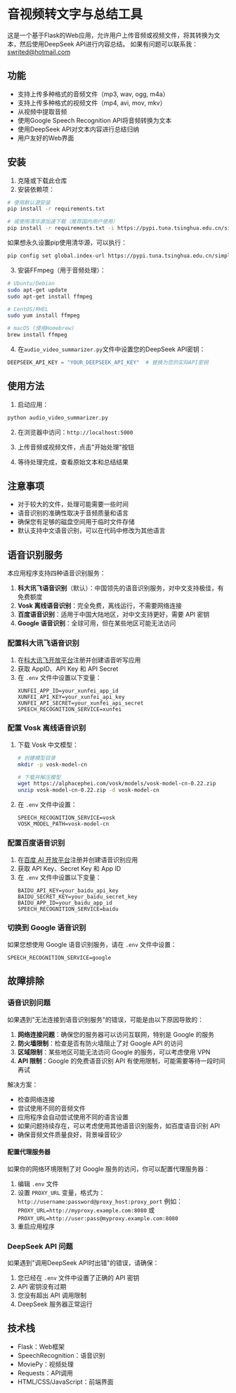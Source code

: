 # 音视频转文字与总结工具

这是一个基于Flask的Web应用，允许用户上传音频或视频文件，将其转换为文本，然后使用DeepSeek API进行内容总结。
如果有问题可以联系我：swrited@hotmail.com

## 功能

- 支持上传多种格式的音频文件（mp3, wav, ogg, m4a）
- 支持上传多种格式的视频文件（mp4, avi, mov, mkv）
- 从视频中提取音频
- 使用Google Speech Recognition API将音频转换为文本
- 使用DeepSeek API对文本内容进行总结归纳
- 用户友好的Web界面

## 安装

1. 克隆或下载此仓库
2. 安装依赖项：

```bash
# 使用默认源安装
pip install -r requirements.txt

# 或使用清华源加速下载（推荐国内用户使用）
pip install -r requirements.txt -i https://pypi.tuna.tsinghua.edu.cn/simple
```

如果想永久设置pip使用清华源，可以执行：

```bash
pip config set global.index-url https://pypi.tuna.tsinghua.edu.cn/simple
```

3. 安装FFmpeg（用于音频处理）：

```bash
# Ubuntu/Debian
sudo apt-get update
sudo apt-get install ffmpeg

# CentOS/RHEL
sudo yum install ffmpeg

# macOS (使用Homebrew)
brew install ffmpeg
```

4. 在`audio_video_summarizer.py`文件中设置您的DeepSeek API密钥：

```python
DEEPSEEK_API_KEY = "YOUR_DEEPSEEK_API_KEY"  # 替换为您的实际API密钥
```

## 使用方法

1. 启动应用：

```bash
python audio_video_summarizer.py
```

2. 在浏览器中访问：`http://localhost:5000`

3. 上传音频或视频文件，点击"开始处理"按钮

4. 等待处理完成，查看原始文本和总结结果

## 注意事项

- 对于较大的文件，处理可能需要一些时间
- 语音识别的准确性取决于音频质量和语言
- 确保您有足够的磁盘空间用于临时文件存储
- 默认支持中文语音识别，可以在代码中修改为其他语言

## 语音识别服务

本应用程序支持四种语音识别服务：

1. **科大讯飞语音识别**（默认）：中国领先的语音识别服务，对中文支持极佳，有免费额度
2. **Vosk 离线语音识别**：完全免费，离线运行，不需要网络连接
3. **百度语音识别**：适用于中国大陆地区，对中文支持更好，需要 API 密钥
4. **Google 语音识别**：全球可用，但在某些地区可能无法访问

### 配置科大讯飞语音识别

1. 在[科大讯飞开放平台](https://www.xfyun.cn/)注册并创建语音听写应用
2. 获取 AppID、API Key 和 API Secret
3. 在 `.env` 文件中设置以下变量：
   ```
   XUNFEI_APP_ID=your_xunfei_app_id
   XUNFEI_API_KEY=your_xunfei_api_key
   XUNFEI_API_SECRET=your_xunfei_api_secret
   SPEECH_RECOGNITION_SERVICE=xunfei
   ```

### 配置 Vosk 离线语音识别

1. 下载 Vosk 中文模型：
   ```bash
   # 创建模型目录
   mkdir -p vosk-model-cn

   # 下载并解压模型
   wget https://alphacephei.com/vosk/models/vosk-model-cn-0.22.zip
   unzip vosk-model-cn-0.22.zip -d vosk-model-cn
   ```

2. 在 `.env` 文件中设置：
   ```
   SPEECH_RECOGNITION_SERVICE=vosk
   VOSK_MODEL_PATH=vosk-model-cn
   ```

### 配置百度语音识别

1. 在[百度 AI 开放平台](https://ai.baidu.com/tech/speech)注册并创建语音识别应用
2. 获取 API Key、Secret Key 和 App ID
3. 在 `.env` 文件中设置以下变量：
   ```
   BAIDU_API_KEY=your_baidu_api_key
   BAIDU_SECRET_KEY=your_baidu_secret_key
   BAIDU_APP_ID=your_baidu_app_id
   SPEECH_RECOGNITION_SERVICE=baidu
   ```

### 切换到 Google 语音识别

如果您想使用 Google 语音识别服务，请在 `.env` 文件中设置：
```
SPEECH_RECOGNITION_SERVICE=google
```

## 故障排除

### 语音识别问题

如果遇到"无法连接到语音识别服务"的错误，可能是由以下原因导致的：

1. **网络连接问题**：确保您的服务器可以访问互联网，特别是 Google 的服务
2. **防火墙限制**：检查是否有防火墙阻止了对 Google API 的访问
3. **区域限制**：某些地区可能无法访问 Google 的服务，可以考虑使用 VPN
4. **API 限制**：Google 的免费语音识别 API 有使用限制，可能需要等待一段时间再试

解决方案：
- 检查网络连接
- 尝试使用不同的音频文件
- 应用程序会自动尝试使用不同的语言设置
- 如果问题持续存在，可以考虑使用其他语音识别服务，如百度语音识别 API
- 确保音频文件质量良好，背景噪音较少

#### 配置代理服务器

如果你的网络环境限制了对 Google 服务的访问，你可以配置代理服务器：

1. 编辑 `.env` 文件
2. 设置 `PROXY_URL` 变量，格式为：`http://username:password@proxy_host:proxy_port`
   例如：`PROXY_URL=http://myproxy.example.com:8080` 或 `PROXY_URL=http://user:pass@myproxy.example.com:8080`
3. 重启应用程序

### DeepSeek API 问题

如果遇到"调用DeepSeek API时出错"的错误，请确保：

1. 您已经在 `.env` 文件中设置了正确的 API 密钥
2. API 密钥没有过期
3. 您没有超出 API 调用限制
4. DeepSeek 服务器正常运行

## 技术栈

- Flask：Web框架
- SpeechRecognition：语音识别
- MoviePy：视频处理
- Requests：API调用
- HTML/CSS/JavaScript：前端界面
